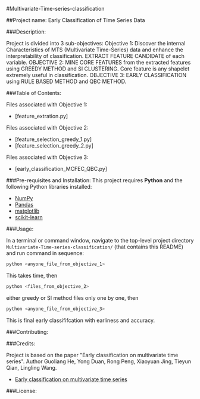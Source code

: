 #Multivariate-Time-series-classification

##Project name: Early Classification of Time Series Data

###Description: 

Project is divided into 3 sub-objectives:
Objective 1: Discover the internal Characteristics of MTS (Multivariate Time-Series) data and enhance the interpretability of classification. EXTRACT FEATURE CANDIDATE of each variable.
OBJECTIVE 2: MINE CORE FEATURES from the extracted features using GREEDY METHOD and SI CLUSTERING. Core feature is any shapelet extremely useful in classification.
OBJECTIVE 3: EARLY CLASSIFICATION using RULE BASED METHOD and QBC METHOD.

###Table of Contents:

Files associated with Objective 1:

- [feature_extration.py]

Files associated with Objective 2:

- [feature_selection_greedy_1.py]
- [feature_selection_greedy_2.py]

Files associated with Objective 3:

- [early_classification_MCFEC_QBC.py]

###Pre-requisites and Installation:
This project requires **Python** and the following Python libraries installed:

- [NumPy](http://www.numpy.org/)
- [Pandas](http://pandas.pydata.org/)
- [matplotlib](http://matplotlib.org/)
- [scikit-learn](http://scikit-learn.org/stable/)

###Usage:

In a terminal or command window, navigate to the top-level project directory `Multivariate-Time-series-classification/` (that contains this README) and run command in sequence:

```bash
python <anyone_file_from_objective_1>
```

This takes time, then
```bash
python <files_from_objective_2>
```

either greedy or SI method files only one by one, then
```bash
python <anyone_file_from_objective_3>
```

This is final early classififcation with earliness and accuracy. 



###Contributing:


###Credits:

Project is based on the paper "Early classification on multivariate time series". Author Guoliang He, Yong Duan, Rong Peng, Xiaoyuan Jing, Tieyun Qian, Lingling Wang.

- [Early classification on multivariate time series](https://dl.acm.org/citation.cfm?id=2841855)

###License:



